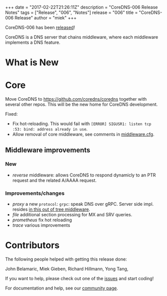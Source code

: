 +++
date = "2017-02-22T21:26:11Z"
description = "CoreDNS-006 Release Notes"
tags = ["Release", "006", "Notes"]
release = "006"
title = "CoreDNS-006 Release"
author = "miek"
+++

CoreDNS-006 has been [released](https://github.com/coredns/coredns/releases/tag/v006)!

CoreDNS is a DNS server that chains middleware, where each middleware implements a DNS feature.

# What is New

# Core

Move CoreDNS to <https://github.com/coredns/coredns> together with several other repos. This will be
the new home for CoreDNS development.

Fixed:

* Fix hot-reloading. This would fail with `[ERROR] SIGUSR1: listen tcp :53: bind: address already in
  use`.
* Allow removal of core middleware, see comments in
  [middleware.cfg](https://github.com/miekg/coredns/blob/master/middleware.cfg).

## Middleware improvements

### New

* *reverse* middleware: allows CoreDNS to respond dynamicly to an PTR request and the related
  A/AAAA request.

### Improvements/changes

* *proxy* a new `protocol`: `grpc`: speak DNS over gRPC. Server side impl. resides [in this out of
  tree middleware](https://github.com/coredns/grpc).
* *file* additional section processing for MX and SRV queries.
* *prometheus* fix hot reloading
* *trace* various improvements

# Contributors

The following people helped with getting this release done:

John Belamaric,
Miek Gieben,
Richard Hillmann,
Yong Tang,

If you want to help, please check out one of the [issues](https://github.com/coredns/coredns/issues/)
and start coding!

For documentation and help, see our [community page](https://coredns.io/community/).
